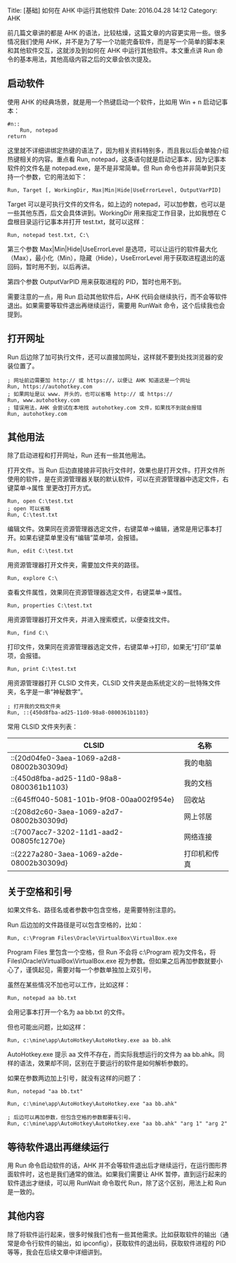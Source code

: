 Title: [基础] 如何在 AHK 中运行其他软件
Date: 2016.04.28 14:12
Category: AHK

前几篇文章讲的都是 AHK 的语法，比较枯燥，这篇文章的内容更实用一些。很多情况我们使用 AHK，并不是为了写一个功能完备软件，而是写一个简单的脚本来和其他软件交互，这就涉及到如何在 AHK 中运行其他软件。本文重点讲 Run 命令的基本用法，其他高级内容之后的文章会依次提及。

## 启动软件

使用 AHK 的经典场景，就是用一个热键启动一个软件，比如用 Win + n 启动记事本：

```
#n::
    Run, notepad
return
```

这里就不详细讲绑定热键的语法了，因为相关资料特别多，而且我以后会单独介绍热键相关的内容。重点看 Run, notepad，这条语句就是启动记事本，因为记事本软件的文件名是 notepad.exe，是不是非常简单。但 Run 命令也并非简单到只支持一个参数，它的用法如下：

```
Run, Target [, WorkingDir, Max|Min|Hide|UseErrorLevel, OutputVarPID]
```

Target 可以是可执行文件的文件名，如上边的 notepad，可以加参数，也可以是一些其他东西，后文会具体讲到。WorkingDir 用来指定工作目录，比如我想在 C 盘根目录运行记事本并打开 test.txt，就可以这样：

```
Run, notepad test.txt, C:\
```

第三个参数 Max|Min|Hide|UseErrorLevel 是选项，可以让运行的软件最大化（Max），最小化（Min），隐藏（Hide），UseErrorLevel 用于获取进程退出的返回码，暂时用不到，以后再讲。

第四个参数 OutputVarPID 用来获取进程的 PID，暂时也用不到。

需要注意的一点，用 Run 启动其他软件后，AHK 代码会继续执行，而不会等软件退出。如果需要等软件退出再继续运行，需要用 RunWait 命令，这个后续我也会提到。

## 打开网址

Run 后边除了加可执行文件，还可以直接加网址，这样就不要到处找浏览器的安装位置了。

```
; 网址前边需要加 http:// 或 https://，以便让 AHK 知道这是一个网址
Run, https://autohotkey.com
; 如果网址是以 www. 开头的，也可以省略 http:// 或 https://
Run, www.autohotkey.com
; 错误用法，AHK 会尝试在本地找 autohotkey.com 文件，如果找不到就会报错
Run, autohotkey.com
```

## 其他用法

除了启动进程和打开网址，Run 还有一些其他用法。

打开文件。当 Run 后边直接接非可执行文件时，效果也是打开文件。打开文件所使用的软件，是在资源管理器关联的默认软件，可以在资源管理器中选定文件，右键菜单->属性 里更改打开方式。

```
Run, open C:\test.txt
; open 可以省略
Run, C:\test.txt
```

编辑文件。效果同在资源管理器选定文件，右键菜单->编辑，通常是用记事本打开。如果右键菜单里没有“编辑”菜单项，会报错。

```
Run, edit C:\test.txt
```

用资源管理器打开文件夹，需要加文件夹的路径。

```
Run, explore C:\
```

查看文件属性，效果同在资源管理器选定文件，右键菜单->属性。

```
Run, properties C:\test.txt
```

用资源管理器打开文件夹，并进入搜索模式，以便查找文件。

```
Run, find C:\
```

打印文件，效果同在资源管理器选定文件，右键菜单->打印，如果无“打印”菜单项，会报错。

```
Run, print C:\test.txt
```

用资源管理器打开 CLSID 文件夹，CLSID 文件夹是由系统定义的一批特殊文件夹，名字是一串“神秘数字”。

```
; 打开我的文档文件夹
Run, ::{450d8fba-ad25-11d0-98a8-0800361b1103}
```

常用 CLSID 文件夹列表：

CLSID | 名称
----- | -----
::{20d04fe0-3aea-1069-a2d8-08002b30309d} | 我的电脑
::{450d8fba-ad25-11d0-98a8-0800361b1103} | 我的文档
::{645ff040-5081-101b-9f08-00aa002f954e} | 回收站
::{208d2c60-3aea-1069-a2d7-08002b30309d} | 网上邻居
::{7007acc7-3202-11d1-aad2-00805fc1270e} | 网络连接 
::{2227a280-3aea-1069-a2de-08002b30309d} | 打印机和传真 

## 关于空格和引号

如果文件名、路径名或者参数中包含空格，是需要特别注意的。

Run 后边加的文件路径是可以包含空格的，比如：

```
Run, c:\Program Files\Oracle\VirtualBox\VirtualBox.exe
```

Program Files 里包含一个空格，但 Run 不会将 c:\Program 视为文件名，将 Files\Oracle\VirtualBox\VirtualBox.exe 视为参数。但如果之后再加参数就要小心了，谨慎起见，需要对每一个参数单独加上双引号。

虽然在某些情况不加也可以工作，比如这样：

```
Run, notepad aa bb.txt
```

会用记事本打开一个名为 aa bb.txt 的文件。

但也可能出问题，比如这样：

```
Run, c:\mine\app\AutoHotkey\AutoHotkey.exe aa bb.ahk
```

AutoHotkey.exe 提示 aa 文件不存在，而实际我想运行的文件为 aa bb.ahk。同样的语法，效果却不同，区别在于要运行的软件是如何解析参数的。

如果在参数两边加上引号，就没有这样的问题了：

```
Run, notepad "aa bb.txt"

Run, c:\mine\app\AutoHotkey\AutoHotkey.exe "aa bb.ahk"

; 后边可以再加参数，但包含空格的参数都要有引号。
Run, c:\mine\app\AutoHotkey\AutoHotkey.exe "aa bb.ahk" "arg 1" "arg 2"
```

## 等待软件退出再继续运行

用 Run 命令启动软件的话，AHK 并不会等软件退出后才继续运行，在运行图形界面软件时，这也是我们通常的做法。如果我们需要让 AHK 暂停，直到运行起来的软件退出才继续，可以用 RunWait 命令取代 Run，除了这个区别，用法上和 Run 是一致的。

## 其他内容

除了将软件运行起来，很多时候我们也有一些其他需求。比如获取软件的输出（通常是命令行软件的输出，如 ipconfig），获取软件的退出码，获取软件进程的 PID 等等，我会在后续文章中详细讲到。
